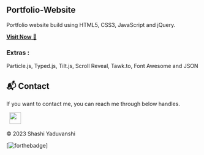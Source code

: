 ## Portfolio-Website
Portfolio website build using HTML5, CSS3, JavaScript and jQuery.

<a href="" target="_blank">**Visit Now** 🚀</a>

### Extras : 
Particle.js, Typed.js, Tilt.js, Scroll Reveal, Tawk.to, Font Awesome and JSON


<h2>📬 Contact</h2>


If you want to contact me, you can reach me through below handles.

&nbsp;&nbsp;<a href="https://www.linkedin.com/feed/?trk=404_page"><img src="https://www.felberpr.com/wp-content/uploads/linkedin-logo.png" width="30"></img></a>

© 2023 Shashi Yaduvanshi


[![forthebadge](https://forthebadge.com/images/badges/built-with-love.svg)]